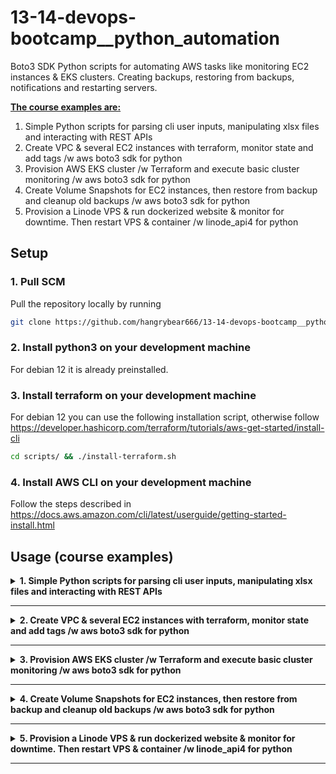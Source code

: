 # 13-14-devops-bootcamp__python_automation
Boto3 SDK Python scripts for automating AWS tasks like monitoring EC2 instances & EKS clusters. Creating backups, restoring from backups, notifications and restarting servers.

<b><u>The course examples are:</u></b>
1. Simple Python scripts for parsing cli user inputs, manipulating xlsx files and interacting with REST APIs
2. Create VPC & several EC2 instances with terraform, monitor state and add tags /w aws boto3 sdk for python
3. Provision AWS EKS cluster /w Terraform and execute basic cluster monitoring /w aws boto3 sdk for python
4. Create Volume Snapshots for EC2 instances, then restore from backup and cleanup old backups /w aws boto3 sdk for python
5. Provision a Linode VPS & run dockerized website & monitor for downtime. Then restart VPS & container /w linode_api4 for python

<!-- <b><u>The exercise projects are:</u></b> -->

## Setup

### 1. Pull SCM

Pull the repository locally by running
```bash
git clone https://github.com/hangrybear666/13-14-devops-bootcamp__python_automation.git
```
### 2. Install python3 on your development machine

For debian 12 it is already preinstalled.

### 3. Install terraform on your development machine

For debian 12 you can use the following installation script, otherwise follow https://developer.hashicorp.com/terraform/tutorials/aws-get-started/install-cli
```bash
cd scripts/ && ./install-terraform.sh
```

### 4. Install AWS CLI on your development machine

Follow the steps described in https://docs.aws.amazon.com/cli/latest/userguide/getting-started-install.html


## Usage (course examples)

<details closed>
<summary><b>1. Simple Python scripts for parsing cli user inputs, manipulating xlsx files and interacting with REST APIs</b></summary>

#### a. Enter venv and install dependencies
```bash
# has to be created only once
python3 -m venv $HOME/.venv
source $HOME/.venv/bin/activate
cd 01-python-basics/
pip install -r requirements.txt
```

#### b. Execute basic demo modules
```bash
python src/countdown.py
python src/csv-manipulation.py
python src/http-requests.py
```

#### c. Freeeze dependencies in requirements file in case you made any changes and exit venv

```bash
cd 01-python-basics/
pip freeze > requirements.txt
deactivate
```

</details>

-----


<details closed>
<summary><b>2. Create VPC & several EC2 instances with terraform, monitor state and add tags /w aws boto3 sdk for python</b></summary>

#### a. Create .env file with AWS credentials, Git credentials for remote server setup and any manual terraform overwrites
```bash
cd scripts/
./setup-env-vars.sh
```

#### b. Associate SSH Key to Instance
Create Public/Private Key pair so ec2-instance can add the public key to its ssh_config or use an existing key pair.

#### c. Provide custom variables and launch AWS resources
Create `02-ec2-provisioning_monitoring/terraform/terraform.tfvars` file and change any desired variables by overwriting the default values within `variables.tf`
```bash
my_ips               = ["62.xxx.xxx.251/32", "3.xxx.xxx.109/32"]
public_key_location  = "~/.ssh/id_ed25519.pub"
private_key_location = "~/.ssh/id_ed25519"
instance_count       = 3
```

```bash
# source environment variables, especially AWS access keys
cd 02-ec2-provisioning_monitoring/terraform/
source .env
terraform init
terraform apply
```

#### d. Enter venv and install dependencies
```bash
# has to be created only once
python3 -m venv $HOME/.venv
source $HOME/.venv/bin/activate
cd 02-ec2-provisioning_monitoring/
pip install -r requirements.txt
```

#### e. Execute ec2 monitoring script and script to add incremental tags to ec2-instances
```bash
python src/monitor-ec2.py
python src/add-ec2-tags.py
```

#### f. Freeeze dependencies in requirements file in case you made any changes and exit venv

```bash
cd 02-ec2-provisioning_monitoring/
pip freeze > requirements.txt
deactivate
```

</details>

-----

<details closed>
<summary><b>3. Provision AWS EKS cluster /w Terraform and execute basic cluster monitoring /w aws boto3 sdk for python</b></summary>

#### a. Create EKS cluster with terraform by following project 3 in the terraform repo

Follow the instructions for provisioning EKS cluster with terraform
https://github.com/hangrybear666/12-devops-bootcamp__terraform.git


#### b. Enter venv and install dependencies
```bash
# has to be created only once
python3 -m venv $HOME/.venv
source $HOME/.venv/bin/activate
cd 02-ec2-provisioning_monitoring/
pip install -r requirements.txt
```

#### c. Execute ec2 monitoring script and script to add incremental tags to ec2-instances
```bash
python src/monitor-eks-cluster.py
```

#### d. Freeeze dependencies in requirements file in case you made any changes and exit venv

```bash
cd 02-ec2-provisioning_monitoring/
pip freeze > requirements.txt
deactivate
```
</details>

-----

<details closed>
<summary><b>4. Create Volume Snapshots for EC2 instances, then restore from backup and cleanup old backups /w aws boto3 sdk for python</b></summary>

#### a. Create EC2 instance/s by following step 2. Create VPC & several EC2 instances with terraform

To test scripts on a single instance first, you can overwrite defaults before applying the terraform config
```bash
export TF_VAR_instance_count=1
```

#### b. Enter venv and install dependencies
```bash
# has to be created only once
python3 -m venv $HOME/.venv
source $HOME/.venv/bin/activate
cd 04-ec2-volume-snapshot-restoration/
pip install -r requirements.txt
```

#### c. Create ec2 volume snapshots for 1-n instances

<u>The steps are:</u>

- Stop instances with user input provided name tag
- Detach Volumes & Check for successful detachment
- Create Snapshots & Check for Snapshot initialization
- Attach Volumes & Check for successful attachment
- Start instances & Check for launch status
```bash
python src/ec2-create-volume-snapshot.py
```


#### d. Cleanup (Delete) volume snapshots not needed anymore

<u>The steps are:</u>

- Read user input to limit deletion to ec2 Name tag
- Delete snapshots belonging to unattached volumes
- Delete all but the newest snapshot for each volume
```bash
python src/ec2-delete-volume-snapshot.py
```


#### e. Restore EC2 instance from snapshot
<u>The steps are:</u>

- Read user input to limit restore to ec2 instance id
- Read user input to decide whether to delete current volume after restore
- Stop instances with user input provided instance id
- Detach Volume & Check for successful detachment
- Fetch Latest Snapshot of Volume
- Create Volume from Latest Snapshot
- Attach Volume & Check for successful attachment
- Start instance & Check for launch status
- Delete prior volume if user input has confirmed
```bash
python src/ec2-restore-volume-snapshot.py
```

#### f. Freeeze dependencies in requirements file in case you made any changes and exit venv

```bash
cd 04-ec2-volume-snapshot-restoration/
pip freeze > requirements.txt
deactivate
```
</details>

-----

<details closed>
<summary><b>5. Provision a Linode VPS & run dockerized website & monitor for downtime. Then restart VPS & container /w linode_api4 for python</b></summary>

#### a. Create a Linode VPS Server by following the bonus project 1) in the terraform repo from steps a-d)

Follow the instructions for provisioning Linode VPS (while skipping the jenkins-installation script in step d)
https://github.com/hangrybear666/12-devops-bootcamp__terraform.git


#### b. Create .env file with your Linode Token, Public IP, VPS ID and PW

In the path `05-monitor-and-restart-vps/.env`
```bash
LINODE_TOKEN=xxx
LINODE_VPS_ID=1234
REMOTE_ADDRESS=172.xxx.xxx.xxx
SERVICE_USER_PW=changeit
```

#### c. Make sure to forward port 8081 in your linode remote firewall

#### d. SSH into your remote and run nginx container on port 8081

*Note:* For the python script to work, name `my-nginx` is mandatory.
```bash
ssh jenkins-runner@172.105.75.118 \
docker run -d --name my-nginx -p 8081:80 nginx
```

#### e. Enter venv and install dependencies
```bash
# has to be created only once
python3 -m venv $HOME/.venv
source $HOME/.venv/bin/activate
cd 05-monitor-and-restart-vps/
pip install -r requirements.txt
```

#### f. Execute monitoring script that restarts the VPS server once website downtime has been detected
```bash
python src/monitor-and-restart-vps.py
```

#### g. Freeeze dependencies in requirements file in case you made any changes and exit venv

```bash
cd 05-monitor-and-restart-vps/
pip freeze > requirements.txt
deactivate
```

</details>

-----
